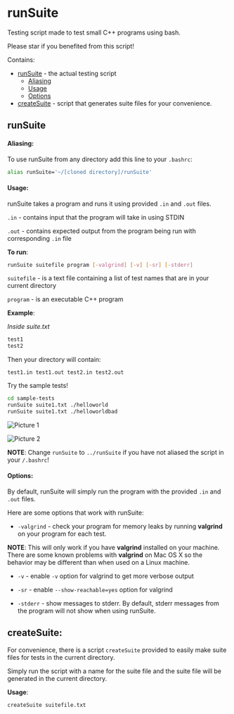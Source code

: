 # runSuite

Testing script  made to test small C++ programs using bash.

Please star if you benefited from this script!

Contains: 

* [runSuite](#runsuite) - the actual testing script
    * [Aliasing](#aliasing)
    * [Usage](#usage)
    * [Options](#options)
* [createSuite](#createsuite) - script that generates suite files for your convenience.

## runSuite

#### Aliasing:

To use runSuite from any directory add this line to your `.bashrc`:

```bash
alias runSuite='~/[cloned directory]/runSuite'
```

#### Usage:

runSuite takes a program and runs it using provided `.in` and `.out` files. 

`.in` - contains input that the program will take in using STDIN

`.out` - contains expected output from the program being run with corresponding `.in` file

**To run**:

```bash
runSuite suitefile program [-valgrind] [-v] [-sr] [-stderr]
```

`suitefile` - is a text file containing a list of test names that are in your current directory

`program` - is an executable C++ program

**Example**:

*Inside suite.txt*

```bash
test1
test2
```

Then your directory will contain:

```
test1.in test1.out test2.in test2.out
```

Try the sample tests!

```bash
cd sample-tests
runSuite suite1.txt ./helloworld
runSuite suite1.txt ./helloworldbad
```

![Picture 1](https://github.com/bryanc208/testSuite/blob/master/sample1.png "Sample good outcome")

![Picture 2](https://github.com/bryanc208/testSuite/blob/master/sample2.png "Sample fail outcome")

**NOTE**: Change `runSuite` to `../runSuite` if you have not aliased the script in your `/.bashrc`!

#### Options:

By default, runSuite will simply run the program with the provided `.in` and `.out` files.

Here are some options that work with runSuite:

* `-valgrind` - check your program for memory leaks by running **valgrind** on your program for each test.

**NOTE**: This will only work if you have **valgrind** installed on your machine. There are some known problems with **valgrind** on Mac OS X so the behavior may be different than when used on a Linux machine.

* `-v` - enable `-v` option for valgrind to get more verbose output

* `-sr` - enable `--show-reachable=yes` option for valgrind

* `-stderr` - show messages to stderr. By default, stderr messages from the program will not show when using runSuite.

## createSuite:

For convenience, there is a script `createSuite` provided to easily make suite files for tests in the current directory.

Simply run the script with a name for the suite file and the suite file will be generated in the current directory.

**Usage**:

```bash
createSuite suitefile.txt
```


